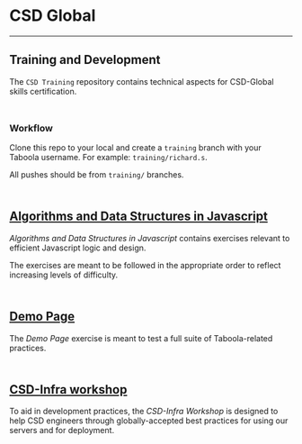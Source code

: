 # CSD Global
---
## Training and Development

The `CSD Training` repository contains technical aspects for CSD-Global skills certification.
<div style='height:10px;'></div> 

### Workflow

Clone this repo to your local and create a `training` branch with your Taboola username. For example:
`training/richard.s`.

All pushes should be from `training/` branches. 
<div style='height:10px;'></div> 

## [Algorithms and Data Structures in Javascript](https://git.taboolasyndication.com/projects/PS/repos/csd-training/browse/js-algorithm-exercises)

*Algorithms and Data Structures in Javascript* contains exercises relevant to efficient Javascript logic and design. 

The exercises are meant to be followed in the appropriate order to reflect increasing levels of difficulty. 
<div style='height:10px;'></div>

## [Demo Page](https://git.taboolasyndication.com/projects/PS/repos/csd-training/browse/demo-page)

The *Demo Page* exercise is meant to test a full suite of Taboola-related practices. 
<div style='height:10px;'></div>

## [CSD-Infra workshop](https://git.taboolasyndication.com/projects/PS/repos/csd-training/browse/csd-infra-workshop)

To aid in development practices, the *CSD-Infra Workshop* is designed to help CSD engineers through globally-accepted best practices for using our servers and for deployment.
